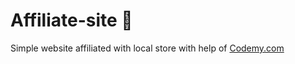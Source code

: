 # Affiliate-site :money_mouth_face:                                                                                                                                                                                                                                                                               
Simple website affiliated with local store
 with help of <a href="http://johnelder.com/">Codemy.com</a>
